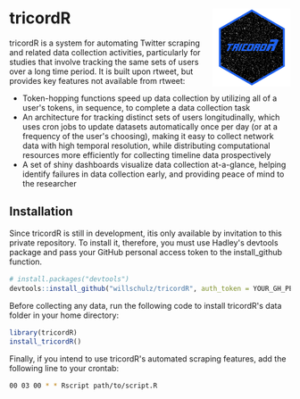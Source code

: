 # tricordR <img src='man/figures/logo.png' align="right" height="139" />

  tricordR is a system for automating Twitter scraping and related data collection activities, particularly for studies that involve tracking the same sets of users over a long time period.  It is built upon rtweet, but provides key features not available from rtweet:
  
  - Token-hopping functions speed up data collection by utilizing all of a user's tokens, in sequence, to complete a data collection task
  - An architecture for tracking distinct sets of users longitudinally, which uses cron jobs to update datasets automatically once per day (or at a frequency of the user's choosing), making it easy to collect network data with high temporal resolution, while distributing computational resources more efficiently for collecting timeline data prospectively
  - A set of shiny dashboards visualize data collection at-a-glance, helping identify failures in data collection early, and providing peace of mind to the researcher
  
## Installation
  Since tricordR is still in development, itis only available by invitation to this private repository.  To install it, therefore, you must use Hadley's devtools package and pass your GitHub personal access token to the install_github function.
  
``` r
# install.packages("devtools")
devtools::install_github("willschulz/tricordR", auth_token = YOUR_GH_PERSONAL_ACCESS_TOKEN)
```

  Before collecting any data, run the following code to install tricordR's data folder in your home directory:
  
``` r
library(tricordR)
install_tricordR()
```

Finally, if you intend to use tricordR's automated scraping features, add the following line to your crontab:

``` bash
00 03 00 * * Rscript path/to/script.R
```
